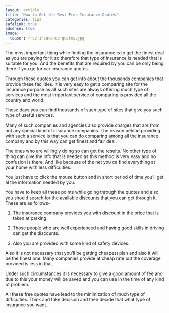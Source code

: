 ```yaml
---
layout: article
title: "How to Get the Best Free Insurance Quotes"
categories: tips
safelink: true
adsense: true
image:
  teaser: free-insurance-quotes.jpg
---
```


The most important thing while finding the insurance is to get the finest deal as you are paying for it so therefore that type of insurance is needed that is suitable for you. And the benefits that are required by you can be only being there if you go for car insurance quotes.

Through these quotes you can get info about the thousands companies that provide these facilities. It is very easy to get a comparing site for the insurance purpose as all such sites are always offering much type of services and the most important service of comparing is provided all the country and world. 

These days you can find thousands of such type of sites that give you such type of useful services.

Many of such companies and agencies also provide charges that are from not any special kind of insurance companies. The reason behind providing with such a service is that you can do comparing among all the insurance company and by this way can get finest and fair deal. 

The ones who are willingly doing so can get the results. No other type of thing can give the info that is needed as this method is very easy and no confusion is there. And like because of the net you ca find everything at your home with less difficulties. 

You just have to click the mouse button and in short period of time you’ll get al the information needed by you.

You have to keep all these points while going through the quotes and also you should search for the available discounts that you can get through it. These are as follows-

1. The insurance company provides you with discount in the price that is taken at parking.

2. Those people who are well experienced and having good skills in driving can get the discounts.

3. Also you are provided with some kind of safety devices.

Also it is not necessary that you’ll be getting cheapest plan and also it will be the finest one. Many companies provide at cheap rate but the coverage provided is less in that. 

Under such circumstances it is necessary to give a good amount of fee and due to this your money will be saved and you can use in the time of any kind of problem.

All these free quotes have lead to the minimization of much type of difficulties. Think and take decision and then decide that what type of insurance you want.